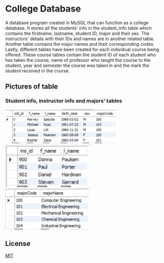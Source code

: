 # College Database

A database program created in MySQL that can function as a college database. It stores all the students' info in the student_info table which contains the firstname, lastname, student ID, major and their sex. The instructors' details with their IDs and names are in another related table. Another table contains the major names and their corresponding codes. Lastly, different tables have been created for each individual course being offered. These course tables contain the student ID of each student who has taken the course, name of professor who taught the course to the student, year and semester the course was taken in and the mark the student received in the course.

## Pictures of table
### Student info, instructor info and majors' tables
<img src="db_img/all student info.jpg" width="360">  <img src="db_img/all instructors.jpg" width = "270"> <img src="db_img/all majors.jpg" width = "270"> 
## License
[MIT](https://github.com/janus-tg/college_database/blob/master/LICENSE)
